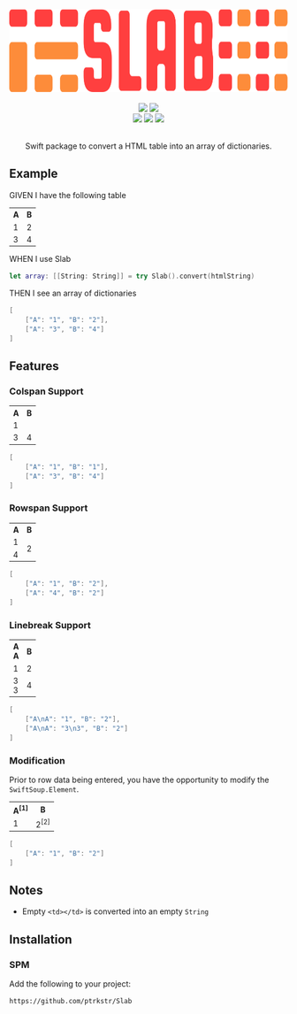<div align="center">
  <img src="Assets/logo/logo.svg" height=150pt/>
  <br>
  <br>
  <div>
      <a href="https://swiftpackageindex.com/ptrkstr/Slab"><img src="https://img.shields.io/endpoint?url=https%3A%2F%2Fswiftpackageindex.com%2Fapi%2Fpackages%2Fptrkstr%2FSlab%2Fbadge%3Ftype%3Dplatforms"/></a>
      <a href="https://swiftpackageindex.com/ptrkstr/Slab"><img src="https://img.shields.io/endpoint?url=https%3A%2F%2Fswiftpackageindex.com%2Fapi%2Fpackages%2Fptrkstr%2FSlab%2Fbadge%3Ftype%3Dswift-versions"/></a>
      <br>
      <a href="https://github.com/apple/swift-package-manager" alt="Slab on Swift Package Manager"><img src="https://img.shields.io/badge/Swift%20Package%20Manager-compatible-brightgreen.svg" /></a>
      <a href="https://github.com/ptrkstr/Slab/actions/workflows/swift.yml"><img src="https://github.com/ptrkstr/Slab/actions/workflows/swift.yml/badge.svg"/></a>
      <a href="https://codecov.io/gh/ptrkstr/Slab"><img src="https://codecov.io/gh/ptrkstr/Slab/branch/develop/graph/badge.svg?token=qkzTPnJEc9"/></a>
  </div>
    <br>
  <p>
    Swift package to convert a HTML table into an array of dictionaries.
  </p>
</div>


## Example

GIVEN I have the following table
<table>
	<tbody>
		<tr>
			<th>A
			</th>
			<th>B
			</th>
		</tr>
		<tr>
			<td>1
			</td>
			<td>2
			</td>
		</tr>
		<tr>
		    <td>3
			</td>
			<td>4
			</td>
		</tr>
	</tbody>
</table>

WHEN I use Slab
```swift
let array: [[String: String]] = try Slab().convert(htmlString)
```

THEN I see an array of dictionaries
```swift
[
    ["A": "1", "B": "2"],
    ["A": "3", "B": "4"]
]
```

## Features

### Colspan Support
<table>
    <tbody>
        <tr>
            <th>A
            </th>
            <th>B
            </th>
        </tr>
        <tr>
            <td colspan="2">1
            </td>
        </tr>
        <tr>
            <td>3
            </td>
            <td>4
            </td>
        </tr>
    </tbody>
</table>

```swift
[
    ["A": "1", "B": "1"],
    ["A": "3", "B": "4"]
]
```

### Rowspan Support
<table>
    <tbody>
        <tr>
            <th>A
            </th>
            <th>B
            </th>
        </tr>
        <tr>
            <td>1
            </td>
            <td rowspan="2">2
            </td>
        </tr>
        <tr>
            <td>4
            </td>
        </tr>
    </tbody>
</table>

```swift
[
    ["A": "1", "B": "2"],
    ["A": "4", "B": "2"]
]
```

### Linebreak Support
<table>
    <tbody>
        <tr>
            <th>A<br>A
            </th>
            <th>B
            </th>
        </tr>
        <tr>
            <td>1
            </td>
            <td>2
            </td>
        </tr>
        <tr>
	    <td>3<br>3
            </td>
            <td>4
            </td>
        </tr>
    </tbody>
</table>


```swift
[
    ["A\nA": "1", "B": "2"],
    ["A\nA": "3\n3", "B": "2"]
]
```

### Modification

Prior to row data being entered, you have the opportunity to modify the `SwiftSoup.Element`.

<table>
    <tbody>
        <tr>
            <th>A<sup>[1]</sup>
            </th>
            <th>B
            </th>
        </tr>
        <tr>
            <td>1
            </td>
            <td>2<sup>[2]</sup>
            </td>
        </tr>
    </tbody>
</table>

```swift
[
    ["A": "1", "B": "2"]
]
```

## Notes

- Empty `<td></td>` is converted into an empty `String`

## Installation

### SPM
Add the following to your project:  
```
https://github.com/ptrkstr/Slab
```
